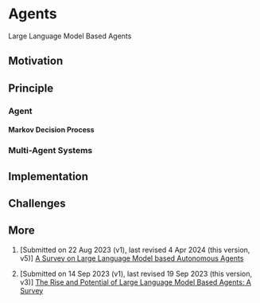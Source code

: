 # Agents
Large Language Model Based Agents
## Motivation

## Principle

### Agent

#### Markov Decision Process

### Multi-Agent Systems

## Implementation

## Challenges

## More

1. [Submitted on 22 Aug 2023 (v1), last revised 4 Apr 2024 (this version, v5)]
[A Survey on Large Language Model based Autonomous Agents](https://arxiv.org/abs/2308.11432)

2. [Submitted on 14 Sep 2023 (v1), last revised 19 Sep 2023 (this version, v3)]
[The Rise and Potential of Large Language Model Based Agents: A Survey](https://arxiv.org/abs/2309.07864)
